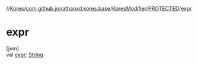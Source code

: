 //[Kores](../../../../index.md)/[com.github.jonathanxd.kores.base](../../index.md)/[KoresModifier](../index.md)/[PROTECTED](index.md)/[expr](expr.md)

# expr

[jvm]\
val [expr](expr.md): [String](https://kotlinlang.org/api/latest/jvm/stdlib/kotlin/-string/index.html)
